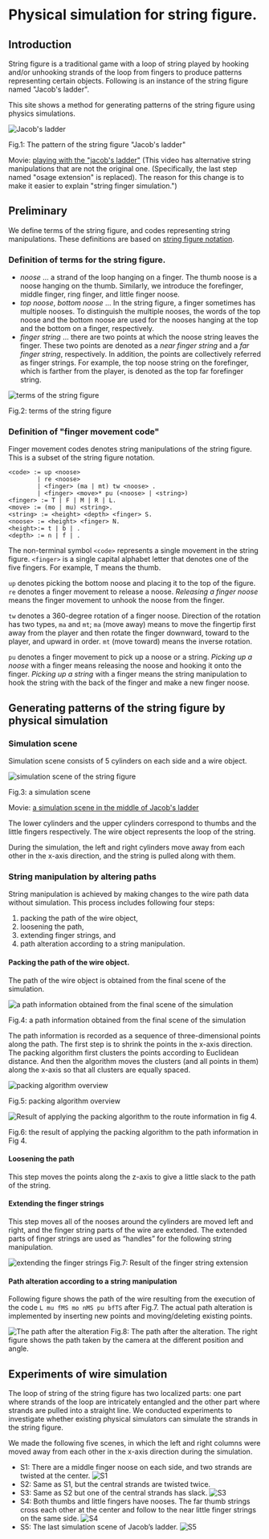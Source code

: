 # Physical simulation for string figure.

## Introduction

String figure is a traditional game with a loop of string played by hooking and/or unhooking strands of the loop from fingers to produce patterns representing certain objects. Following is an instance of the string figure named "Jacob's ladder".

This site shows a method for generating patterns of the string figure using physics simulations.

![Jacob's ladder](imgs/1.color.png)

Fig.1: The pattern of the string figure "Jacob's ladder"

Movie: [playing with the "jacob's ladder"](https://youtu.be/6fOrDCtNgfA)
(This video has alternative string manipulations that are not the original one. (Specifically, the last step named "osage extension" is replaced).  The reason for this change is to make it easier to explain "string finger simulation.")

## Preliminary
We define terms of the string figure, and codes representing string manipulations.
These definitions are based on [string figure notation](https://www.alysion.org/figures/notation.htm).

### Definition of terms for the string figure.
- *noose* ... a strand of the loop hanging on a finger. The thumb noose is a noose hanging on the thumb. Similarly, we introduce the forefinger, middle finger, ring finger, and little finger noose. 
- *top noose*, *bottom noose* ... In the string figure, a finger sometimes has multiple nooses. To distinguish the multiple nooses, the words of the top noose and the bottom noose are used for the nooses hanging at the top and the bottom on a finger, respectively.
- *finger string* ... there are two points at which the noose string leaves the finger.  These two points are denoted as a *near finger string* and a *far finger string*, respectively. In addition, the points are collectively referred as finger strings. For example, the top noose string on the forefinger, which is farther from the player, is denoted as the top far forefinger string. 

![terms of the string figure](imgs/term.png)

Fig.2: terms of the string figure

### Definition of "finger movement code"
Finger movement codes denotes string manipulations of the string figure. This is a subset of the string figure notation.

```bnf
<code> := up <noose>
        | re <noose>
        | <finger> (ma | mt) tw <noose> .
        | <finger> <move>* pu (<noose> | <string>)
<finger> := T | F | M | R | L.
<move> := (mo | mu) <string>.
<string> := <height> <depth> <finger> S.
<noose> := <height> <finger> N.
<height>:= t | b | .
<depth> := n | f | .
```

The non-terminal symbol `<code>` represents a single movement in the string figure. `<finger>` is a single capital alphabet letter that denotes one of the five fingers. For example, T means the thumb. 

`up` denotes picking the bottom noose and placing it to the top of the figure. `re` denotes a finger movement to release a noose. *Releasing a finger noose* means the finger movement to unhook the noose from the finger.

`tw` denotes a 360-degree rotation of a finger noose. Direction of the rotation has two types, `ma` and `mt`; `ma` (move away) means to move the fingertip first away from the player and then rotate the finger downward, toward to the player, and upward in order. `mt` (move toward) means the inverse rotation. 

`pu` denotes a finger movement to pick up a noose or a string. *Picking up a noose* with a finger means releasing the noose and hooking it onto the finger. *Picking up a string* with a finger means the string manipulation to hook the string with the back of the finger and make a new finger noose.

## Generating patterns of the string figure by physical simulation

### Simulation scene
Simulation scene consists of 5 cylinders on each side and a wire object.


![simulation scene of the string figure](imgs/4.png)

Fig.3: a simulation scene

Movie: [a simulation scene in the middle of Jacob's ladder](https://youtu.be/e5aqfLBSoUo)

The lower cylinders and the upper cylinders correspond to thumbs and the little fingers respectively. The wire object represents the loop of the string.

During the simulation, the left and right cylinders move away from each other in the x-axis direction, and the string is pulled along with them. 

### String manipulation by altering paths
String manipulation is achieved by making changes to the wire path data without simulation. This process includes following four steps:
1. packing the path of the wire object,
2. loosening the path, 
3. extending finger strings, and
4. path alteration according to a string manipulation.

#### Packing the path of the wire object.

The path of the wire object is obtained from the final scene of the simulation.

![a path information obtained from the final scene of the simulation](imgs/6_alt.png)

Fig.4: a path information obtained from the final scene of the simulation

The path information is recorded as a sequence of three-dimensional points along the path. The first step is to shrink the points in the x-axis direction. The packing algorithm first clusters the points according to Euclidean distance. And then the algorithm moves the clusters (and all points in them) along the x-axis so that all clusters are equally spaced.

![packing algorithm overview](imgs/packing.png)

Fig.5: packing algorithm overview


![Result of applying the packing algorithm to the route information in fig 4.](imgs/7.0.png)

Fig.6: the result of applying the packing algorithm to the path information in Fig 4.


#### Loosening the path
This step moves the points along the z-axis to give a little slack to the path of the string.

#### Extending the finger strings
This step moves all of the nooses around the cylinders are moved left and right, and the finger string parts of the wire are extended. The extended parts of finger strings are used as “handles” for the following string manipulation.

![extending the finger strings](imgs/7.1.png)
Fig.7: Result of the finger string extension

#### Path alteration according to a string manipulation

Following figure shows the path of the wire resulting from the execution of the code `L mu fMS mo nMS pu bfTS` after Fig.7.
The actual path alteration is implemented by inserting new points and moving/deleting existing points.

![The path after the alteration](imgs/paths2.png)
Fig.8: The path after the alteration. The right figure shows the path taken by the camera at the different position and angle.

## Experiments of wire simulation
The loop of string of the string figure has two localized parts: one part where strands of the loop are intricately entangled and the other part where strands are pulled into a straight line. We conducted experiments to investigate whether existing physical simulators can simulate the strands in the string figure.

We made the following five scenes, in which the left and right columns were moved away from each other in the x-axis direction during the simulation.

- S1: There are a middle finger noose on each side, and two strands are twisted at the center. 
![S1](imgs/9.png)
- S2: Same as S1, but the central strands are twisted twice.
- S3: Same as S2 but one of the central strands has slack.
![S3](imgs/10.png)
- S4: Both thumbs and little fingers have nooses. The far thumb strings cross each other at the center and follow to the near little finger strings on the same side.
![S4](imgs/11.png)
- S5: The last simulation scene of Jacob’s ladder.
![S5](imgs/12.png)



